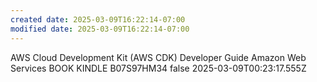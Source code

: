 ```yaml
---
created date: 2025-03-09T16:22:14-07:00
modified date: 2025-03-09T16:22:14-07:00
---
```

AWS Cloud Development Kit (AWS CDK)
Developer Guide
Amazon Web Services
BOOK
KINDLE
B07S97HM34
false
2025-03-09T00:23:17.555Z
